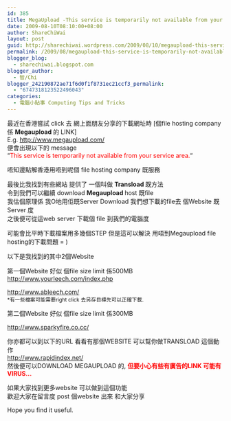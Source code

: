```yaml
---
id: 385
title: MegaUpload -This service is temporarily not available from your service area
date: 2009-08-10T08:10:00+08:00
author: ShareChiWai
layout: post
guid: http://sharechiwai.wordpress.com/2009/08/10/megaupload-this-service-is-temporarily-not-available-from-your-service-area
permalink: /2009/08/megaupload-this-service-is-temporarily-not-available-from-your-service-area/
blogger_blog:
  - sharechiwai.blogspot.com
blogger_author:
  - 智/Chi
blogger_242190872ae71f6d0f1f8731ec21ccf3_permalink:
  - "6747318123522496043"
categories:
  - 電腦小貼事 Computing Tips and Tricks
---
```

最近在香港嘗試 click 去 網上面朋友分享的下載網址時 [個file hosting company 係 <span style="font-weight:bold;">Megaupload </span>的 LINK]  
E.g. <http://www.megaupload.com/>  
便會出現以下的 message  
&#8220;<span style="color:red;">This service is temporarily not available from your service area.</span>&#8220;

唔知邊點解香港用唔到呢個 file hosting company 既服務

最後比我找到有些網站 提供了 一個叫做 <span style="font-weight:bold;">Transload </span>既方法  
令到我們可以繼續 download <span style="font-weight:bold;">Megaupload </span>host 既file  
我估個原理係 我O地用佢既Server Download 我們想下載的file去 個Website 既Server 度  
之後便可從這web server 下載個 file 到我們的電腦度

可能會比平時下載檔案用多幾個STEP 但是這可以解決 用唔到Megaupload file hosting的下載問題 = )

以下是我找到的其中2個Website

第一個Website 好似 個file size limit 係500MB  
<http://www.yourleech.com/index.php>

<div>
  <a href="http://www.ableech.com/">http://www.ableech.com/</a><span style="font-size:85%;"> </span><br /><span style="font-size:85%;">*有一些檔案可能需要right click 去另存目標先可以正確下載.</span>
</div>

第二個Website 好似 個file size limit 係300MB

<div>
  <a href="http://www.ableech.com/"></a>
</div>

<http://www.sparkyfire.co.cc/>

你亦都可以到以下的URL 看看有那個WEBSITE 可以幫你做TRANSLOAD 這個動作  
<http://www.rapidindex.net/>  
然後便可以DOWNLOAD MEGAUPLOAD 的, **<span style="color:red;">但要小心有些有廣告的LINK 可能有VIRUS&#8230;</span>**

如果大家找到更多website 可以做到這個功能  
歡迎大家在留言度 post 個website 出來 和大家分享

Hope you find it useful.
